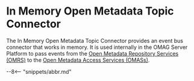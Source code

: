 <!-- SPDX-License-Identifier: CC-BY-4.0 -->
<!-- Copyright Contributors to the ODPi Egeria project. -->
  
# In Memory Open Metadata Topic Connector

The In Memory Open Metadata Topic Connector provides an event bus connector that works in memory.  It is used internally in the OMAG Server Platform to pass events from the [Open Metadata Repository Services (OMRS)](/services/omrs) to the [Open Metadata Access Services (OMASs)](/services/omas).



--8<-- "snippets/abbr.md"


